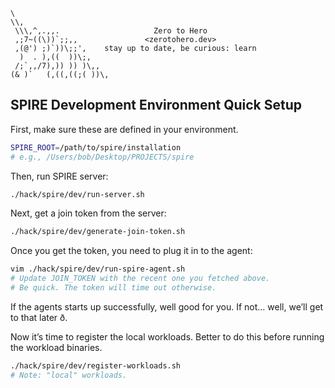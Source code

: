 ```text
\
\\,
 \\\,^,.,,.                     Zero to Hero
 ,;7~((\))`;;,,               <zerotohero.dev>
 ,(@') ;)`))\;;',    stay up to date, be curious: learn
  )  . ),((  ))\;,
 /;`,,/7),)) )) )\,,
(& )`   (,((,((;( ))\,
```

## SPIRE Development Environment Quick Setup

First, make sure these are defined in your environment.

```bash 
SPIRE_ROOT=/path/to/spire/installation 
# e.g., /Users/bob/Desktop/PROJECTS/spire
```

Then, run SPIRE server:

```bash
./hack/spire/dev/run-server.sh
```

Next, get a join token from the server:

```bash
./hack/spire/dev/generate-join-token.sh
```

Once you get the token, you need to plug it in to the agent:

```bash 
vim ./hack/spire/dev/run-spire-agent.sh
# Update JOIN_TOKEN with the recent one you fetched above.
# Be quick. The token will time out otherwise.
```

If the agents starts up successfully, well good for you.
If not… well, we’ll get to that later ð.

Now it’s time to register the local workloads. Better to do this
before running the workload binaries.

```bash 
./hack/spire/dev/register-workloads.sh
# Note: "local" workloads.
```
